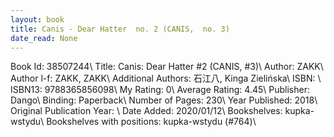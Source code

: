 ```yaml
---
layout: book
title: Canis - Dear Hatter  no. 2 (CANIS,  no. 3)
date_read: None
---
```


Book Id: 38507244\ 
Title: Canis: Dear Hatter #2 (CANIS, #3)\ 
Author: ZAKK\ 
Author l-f: ZAKK, ZAKK\ 
Additional Authors: 石江八, Kinga Zielińska\ 
ISBN: \ 
ISBN13: 9788365856098\ 
My Rating: 0\ 
Average Rating: 4.45\ 
Publisher: Dango\ 
Binding: Paperback\ 
Number of Pages: 230\ 
Year Published: 2018\ 
Original Publication Year: \ 
Date Added: 2020/01/12\ 
Bookshelves: kupka-wstydu\ 
Bookshelves with positions: kupka-wstydu (#764)\ 

